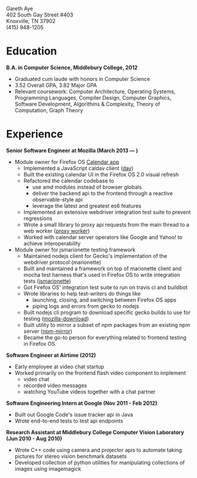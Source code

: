 Gareth Aye  
402 South Gay Street #403  
Knoxville, TN 37902  
(415) 948-1205  

# Education

**B.A. in Computer Science, Middlebury College, 2012**

+ Graduated cum laude with honors in Computer Science
+ 3.52 Overall GPA, 3.82 Major GPA
+ Relevant coursework: Computer Architecture, Operating Systems,
  Programming Languages, Compiler Design, Computer Graphics, Software
Development, Algorithms & Complexity, Theory of Computation, Graph
Theory

# Experience

**Senior Software Engineer at Mozilla (March 2013 — )**

+ Module owner for Firefox OS [Calendar
  app](https://github.com/mozilla-b2g/gaia/tree/master/apps/calendar)
    + Implemented a JavaScript caldav client ([dav](https://github.com/gaye/dav))
    + Built the existing calendar UI in the Firefox OS 2.0 visual
      refresh
    + Refactored the calendar codebase to
        + use amd modules instead of browser globals
        + deliver the backend api to the frontend through a reactive
          observable-style api
        + leverage the latest and greatest es6 features
    + Implemented an extensive webdriver integration test suite to
      prevent regressions
    + Wrote a small library to proxy api requests from the main thread
      to a web worker
([proxy worker](https://github.com/gaye/proxyworker))
    + Worked with calendar server operators like Google and Yahoo! to
      achieve interoperability
+ Module owner for jsmarionette testing framework
    + Maintained nodejs client for Gecko's implementation of the
      webdriver protocol (marionette)
    + Built and maintained a framework on top of marionette client and
      mocha test harness that's used in Firefox OS to write integration
tests ([jsmarionette](https://github.com/mozilla-b2g/gaia/tree/master/tests/jsmarionette))
    + Got Firefox OS' integration test suite to run on travis ci and
      buildbot
    + Wrote libraries to help test-writers do things like
        + launching, closing, and switching between Firefox OS apps
        + piping logs and errors from gecko to nodejs
    + Built nodejs cli program to download specific gecko builds to use
      for testing
([mozilla-download](https://github.com/mozilla-b2g/mozilla-download))
    + Built utility to mirror a subset of npm packages from an existing
      npm server
([npm-mirror](https://github.com/mozilla-b2g/npm-mirror))
    + Became the go-to person for everything related to frontend testing
      in Firefox OS

**Software Engineer at Airtime (2012)**

+ Early employee at video chat startup
+ Worked primarily on the frontend flash video component to implement
    + video chat
    + recorded video messages
    + watching YouTube videos together with a chat partner

**Software Engineering Intern at Google (Nov 2011 - Feb 2012)**

+ Built out Google Code's issue tracker api in Java
+ Wrote end-to-end tests to test api endpoints

**Research Assistant at Middlebury College Computer Vision Laboratory
(Jun 2010 - Aug 2010)**

+ Wrote C++ code using camera and projector apis to automate taking
  pictures for stereo vision benchmark datasets
+ Developed collection of python utilities for manipulating collections
  of images using imagemagick
